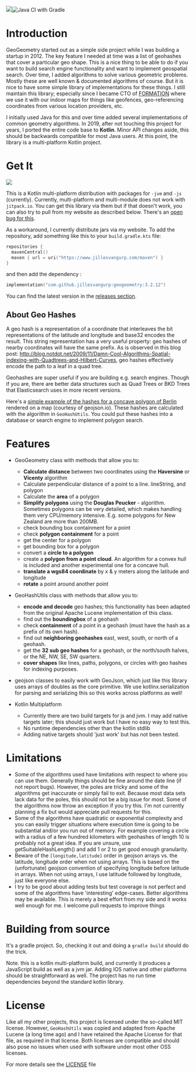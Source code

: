 [![](https://jitpack.io/v/jillesvangurp/geogeometry.svg)](https://jitpack.io/#jillesvangurp/geogeometry)![Java CI with Gradle](https://github.com/jillesvangurp/geogeometry/workflows/Java%20CI%20with%20Gradle/badge.svg)

# Introduction

GeoGeometry started out as a simple side project while I was building a startup in 2012. The key feature I needed at time was a list of geohashes that cover a particular geo shape. This is a nice thing to be able to do if you want to build search engine functionality and want to implement geospatial search. Over time, I added algorithms to solve various geometric problems. Mostly these are well known & documented algorithms of course. But it is nice to have some simple library of implementations for these things. I still maintain this library; especially since I became CTO of [FORMATION](https://tryformation.com) where we use it with our indoor maps for things like geofences, geo-referencing coordinates from various location providers, etc.

I initially used Java for this and over time added several implementations of common geometry algorithms. In 2019, after not touching this project for years, I ported the entire code base to **Kotlin**. Minor API changes aside, this should be backwards compatible for most Java users. At this point, the library is a multi-platform Kotlin project. 

# Get It

[![](https://jitpack.io/v/jillesvangurp/geogeometry.svg)](https://jitpack.io/#jillesvangurp/geogeometry)

This is a Kotlin multi-platform distribution with packages for `-jvm` and `-js` (currently). Currently, 
multi-platform and multi-module does not work with `jitpack.io`. You can get this library via them but if that doesn't work,
you can also try to pull from my website as described below. There's an [open bug for this](https://github.com/jitpack/jitpack.io/issues/3853).

As a workaround, I currently distribute jars via my website. To add the repository, add something 
like this to your `build.gradle.kts` file:

```kotlin
repositories {
  mavenCentral()
  maven { url = uri("https://www.jillesvangurp.com/maven") }
}
```

and then add the dependency :

```kotlin
implementation("com.github.jillesvangurp:geogeometry:3.2.12")
```

You can find the latest version in the [releases section](https://github.com/jillesvangurp/geogeometry/releases).

## About Geo Hashes

A geo hash is a representation of a coordinate that interleaves the bit representations of the latitude and longitude and base32 encodes the result. This string representation has a very useful property: geo hashes of nearby coordinates will have the same prefix. As is observed in this blog post: http://blog.notdot.net/2009/11/Damn-Cool-Algorithms-Spatial-indexing-with-Quadtrees-and-Hilbert-Curves, geo hashes effectively encode the path to a leaf in a quad tree.

Geohashes are super useful if you are building e.g. search engines. Though if you are, there are better data structures such as Quad Trees or BKD Trees that Elasticsearch uses in more recent versions. 

Here's a [simple example of the hashes for a concave polygon of Berlin](http://geojson.io/#id=gist:jillesvangurp/0e4e13a3c9f118af9c7adecafcd2866f) rendered on a map (courtesy of geojson.io). These hashes are calculated with the algorithm in `GeoHashUtils`. You could put these hashes into a database or search engine to implement polygon search. 

# Features

- GeoGeometry class with methods that allow you to:
  - **Calculate distance** between two coordinates using the **Haversine** or **Vicenty** algorithm
  - Calculate perpendicular distance of a point to a line. lineString, and polygon
  - Calculate the **area** of a polygon
  - **Simplify polygons** using the **Douglas Peucker** - algorithm. Sometimes polygons can be very detailed, which makes handling them very CPU/memory intensive. E.g. some polygons for New Zealand are more than 200MB.
  - check bounding box containment for a point
  - check **polygon containment** for a point
  - get the center for a polygon
  - get bounding box for a polygon
  - convert a **circle to a polygon**
  - create a **polygon from a point cloud**. An algorithm for a convex hull is included and another experimental one for a concave hull.
  - **translate a wgs84 coordinate** by x & y meters along the latitude and longitude
  - **rotate** a point around another point

- GeoHashUtils class with methods that allow you to: 
  - **encode and decode** geo hashes; this functionality has been adapted from the original Apache Lucene implementation of this class.
  - find out the **boundingbox** of a geohash   
  - check **containment** of a point in a geohash (must have the hash as a prefix of its own hash).
  - find out **neighboring geohashes** east, west, south, or north of a geohash.
  - get the **32 sub geo hashes** for a geohash, or the north/south halves, or the NE, NW, SE, SW quarters.
  - **cover shapes** like lines, paths, polygons, or circles with geo hashes for indexing purposes.

- geojson classes to easily work with GeoJson, which just like this library uses arrays of doubles as the core primitive. We use kotlinx.serialization for parsing and serializing this so this works across platforms as well!

- Kotlin Multiplatform
  - Currently there are two build targets for js and jvm. I may add native targets later; this should just work but I have no easy way to test this.
  - No runtime dependencies other than the kotlin stdlib
  - Adding native targets should 'just work' but has not been tested.

# Limitations

- Some of the algorithms used have limitations with respect to where you can use them. Generally things should be fine around the date line (if not report bugs). However, the poles are tricky and some of the algorithms get inaccurate or simply fail to exit. Because most data sets lack data for the poles, this should not be a big issue for most. Some of the algorithms now throw an exception if you try this. I'm not currently planning a fix but would appreciate pull requests for this.
- Some of the algorithms have quadratic or exponential complexity and you can easily trigger situations where execution time is going to be substantial and/or you run out of memory. For example covering a circle with a radius of a few hundred kilometers with geohashes of length 10 is probably not a great idea. If you are unsure, use getSuitableHashLength() and add 1 or 2 to get good enough granularity.
- Beware of the `[longitude,latitude]` order in geojson arrays vs. the latitude, longitude order when not using arrays. This is based on the (unfortunate) geojson convention of specifying longitude before latitude in arrays. When not using arrays, I use latitude followed by longitude, just like everyone else.
- I try to be good about adding tests but test coverage is not perfect and some of the algorithms have 'interesting' edge-cases. Better algorithms may be available. This is merely a best effort from my side and it works well enough for me. I welcome pull requests to improve things

# Building from source

It's a gradle project. So, checking it out and doing a `gradle build` should do the trick.

Note. this is a kotlin multi-platform build, and currently it produces a JavaScript build as well as a jvm jar.  Adding IOS native and other platforms should be straightforward as well. The project has no run time dependencies beyond the standard kotlin library.

# License

Like all my other projects, this project is licensed under the so-called MIT license. However, `GeoHashUtils` was copied and adapted from Apache Lucene (a long time ago) and I have retained the Apache License for that file, as required in that license. Both licenses are compatible and should also pose no issues when used with software under most other OSS licenses.

For more details see the [LICENSE](LICENSE) file
